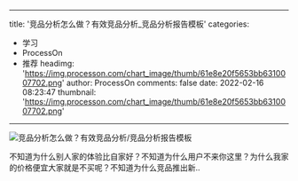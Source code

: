 
---
title: '竞品分析怎么做？有效竞品分析_竞品分析报告模板'
categories: 
 - 学习
 - ProcessOn
 - 推荐
headimg: 'https://img.processon.com/chart_image/thumb/61e8e20f5653bb6310007702.png'
author: ProcessOn
comments: false
date: 2022-02-16 08:23:47
thumbnail: 'https://img.processon.com/chart_image/thumb/61e8e20f5653bb6310007702.png'
---

<div>   
<img class="thumb" alt="竞品分析怎么做？有效竞品分析/竞品分析报告模板" src="https://img.processon.com/chart_image/thumb/61e8e20f5653bb6310007702.png" referrerpolicy="no-referrer">
<p>不知道为什么别人家的体验比自家好？不知道为什么用户不来你这里？为什么我家的价格便宜大家就是不买呢？不知道为什么竞品推出新..</p>  
</div>
            